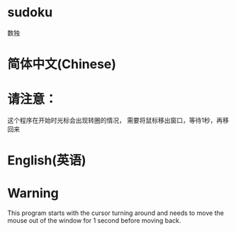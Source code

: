 # sudoku
数独
# 简体中文(Chinese)
# 请注意：
这个程序在开始时光标会出现转圈的情况，
需要将鼠标移出窗口，等待1秒，再移回来
# English(英语)
# Warning
This program starts with the cursor turning around 
and needs to move the mouse out of the window for 1 
second before moving back.
